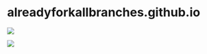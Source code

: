 # alreadyforkallbranches.github.io

<a href="https://github.com/lyk082401/?tab=stars"><img  align="center" src="https://github-readme-stats.vercel.app/api/?username=lyk082401&show_icons=true&count_private=true&theme=dark"/></a>

<a href="https://github.com/alreadyforkallbranches/"><img  align="center" src="https://github-readme-stats.vercel.app/api/top-langs/?username=lyk082401&layout=compact&theme=dark"/></a>
